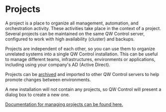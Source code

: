 # Projects

A project is a place to organize all management, automation, and orchestration activity. These activities take place in the context of a project. Several projects can be maintained on the same QW Control server, configured to work with high availability (cluster) and backups.

Projects are independent of each other, so you can use them to organize unrelated systems into a single QW Control installation. This can be useful to manage different teams, infrastructures, environments or applications, including using your company's AD (Active Direct).

Projects can be [archived](/en/administration/projects/project-archive.md) and imported to other QW Control servers to help
promote changes between environments.

A new installation will not contain any projects, so QW Control will present a dialog box to create a new one.

[Documentation for managing projects can be found here.](/en/administration/projects/)
